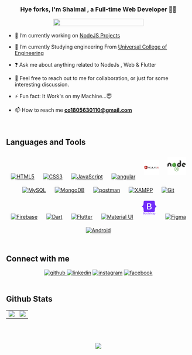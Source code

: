 
  

### <div align="center">Hye forks, I'm Shalmal , a Full-time Web Developer 👨‍💻 </div>  
  
<div align="center">
<img src="https://user-images.githubusercontent.com/74038190/212749447-bfb7e725-6987-49d9-ae85-2015e3e7cc41.gif" align= "center" style="width: 70%" height="30%" />
</div>  

- 🔭 I’m currently working on [NodeJS Projects](https://github.com/Shalmalsakpal31)  
  

- 🌱 I’m currently Studying engineering From [Universal College of Engineering](https://universalcollegeofengineering.edu.in/)  
  

- ❓ Ask me about anything related to NodeJs , Web & Flutter 
  

- 🤝 Feel free to reach out to me for collaboration, or just for some interesting discussion.


- ⚡ Fun fact: It Work's on my Machine...😇

- 📫 How to reach me **co1805630110@gmail.com**
  

<br/>  


## Languages and Tools  
<div align="center">  
<a href="https://en.wikipedia.org/wiki/HTML5" target="_blank"><img style="margin: 10px" src="https://profilinator.rishav.dev/skills-assets/html5-original-wordmark.svg" alt="HTML5" height="50" /></a>
<a href="https://www.w3schools.com/css/" target="_blank"><img style="margin: 10px" src="https://profilinator.rishav.dev/skills-assets/css3-original-wordmark.svg" alt="CSS3" height="50" /></a>
<a href="https://www.javascript.com/" target="_blank"><img style="margin: 10px" src="https://profilinator.rishav.dev/skills-assets/javascript-original.svg" alt="JavaScript" height="50" /></a>
<a href="https://angular.io" target="_blank"><img style="margin: 10px" src="https://angular.io/assets/images/logos/angular/angular.svg" alt="angular" height="40"/></a>
<a href="https://angular.io" target="_blank"><img style="margin: 10px" src="https://raw.githubusercontent.com/devicons/devicon/master/icons/angularjs/angularjs-original-wordmark.svg" alt="angularjs" height="40"/></a>
<a href="https://nodejs.org" target="_blank"> <img style="margin: 10px" src="https://raw.githubusercontent.com/devicons/devicon/master/icons/nodejs/nodejs-original-wordmark.svg" alt="nodejs"height="50"/></a>
<a href="https://www.mysql.com/" target="_blank"><img style="margin: 10px" src="https://profilinator.rishav.dev/skills-assets/mysql-original-wordmark.svg" alt="MySQL" height="50" /></a>  
<a href="https://www.mongodb.com/" target="_blank"><img style="margin: 10px" src="https://profilinator.rishav.dev/skills-assets/mongodb-original-wordmark.svg" alt="MongoDB" height="50" /></a>  
<a href="https://postman.com" target="_blank"> <img style="margin: 10px" src="https://www.vectorlogo.zone/logos/getpostman/getpostman-icon.svg" alt="postman" height="40"/></a>
<a href="https://www.apachefriends.org/" target="_blank"><img style="margin: 10px" src="https://profilinator.rishav.dev/skills-assets/xampp.png" alt="XAMPP" height="50" /></a>  
<a href="https://github.com/" target="_blank"><img style="margin: 10px" src="https://profilinator.rishav.dev/skills-assets/git-scm-icon.svg" alt="Git" height="50" /></a>  
<a href="https://firebase.google.com/" target="_blank"><img style="margin: 10px" src="https://profilinator.rishav.dev/skills-assets/firebase.png" alt="Firebase" height="50" /></a>  
<a href="https://dart.dev/" target="_blank"><img style="margin: 10px" src="https://profilinator.rishav.dev/skills-assets/dartlang-icon.svg" alt="Dart" height="50" /></a>    
<a href="https://flutter.dev/" target="_blank"><img style="margin: 10px" src="https://profilinator.rishav.dev/skills-assets/flutterio-icon.svg" alt="Flutter" height="50" /></a>  
<a href="https://mui.com/" target="_blank"><img style="margin: 10px" src="https://profilinator.rishav.dev/skills-assets/mui.png" alt="Material UI" height="50" /></a>    
<a href="https://getbootstrap.com" target="_blank"><img style="margin: 10px"src="https://raw.githubusercontent.com/devicons/devicon/master/icons/bootstrap/bootstrap-plain-wordmark.svg"alt="bootstrap" height="40"/></a> 
<a href="https://www.figma.com/" target="_blank"><img style="margin: 10px" src="https://profilinator.rishav.dev/skills-assets/figma-icon.svg" alt="Figma" height="50" /></a>  
<a href="https://www.android.com/intl/en_in/" target="_blank"><img style="margin: 10px" src="https://profilinator.rishav.dev/skills-assets/android-original-wordmark.svg" alt="Android" height="50" /></a>  
</div>  

<br/>  



## Connect with me  
<div align="center">
<a href="https://github.com/Shalmalsakpal31" target="_blank"><img src=https://img.shields.io/badge/github-%2324292e.svg?&style=for-the-badge&logo=github&logoColor=white alt=github style="margin-bottom: 5px;"/</a>
<a href="https://linkedin.com/in/Shalmal Sakpal" target="_blank"><img src=https://img.shields.io/badge/linkedin-%231E77B5.svg?&style=for-the-badge&logo=linkedin&logoColor=white alt=linkedin style="margin-bottom: 5px;"/></a>
<a href="https://instagram.com/___the_shalmal___31" target="_blank"><img src=https://img.shields.io/badge/instagram-%23000000.svg?&style=for-the-badge&logo=instagram&logoColor=white alt=instagram style="margin-bottom: 5px;"/></a>
<a href="https://www.facebook.com/Shalmal Sakpal" target="_blank"><img src=https://img.shields.io/badge/facebook-%232E87FB.svg?&style=for-the-badge&logo=facebook&logoColor=white alt=facebook style="margin-bottom: 5px;"/></a>  
</div>  
  

<br/>  


## Github Stats  
<table><tr><td valign="top" width="50%">

<img src="https://github-readme-stats.vercel.app/api?username=Shalmalsakpal31&theme=dark&show_icons=true&count_private=true&hide_border=true" align="left" style="width: 100%" />

</td><td valign="top" width="50%">

<img src="https://github-readme-stats.vercel.app/api/top-langs/?username=Shalmalsakpal31&theme=dark&hide_border=true&layout=compact" align="left" style="width: 100%" />

</td></tr></table>  

<br/>  


<br/>  

<br/>  

<div align="center">
<img src="https://komarev.com/ghpvc/?username=Shalmalsakpal31&&style=flat-square" align="center" />
</div>  
  

<br/>  

<br />

